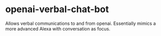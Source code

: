 # openai-verbal-chat-bot
Allows verbal communications to and from openai. Essentially mimics a more advanced Alexa with conversation as focus.
